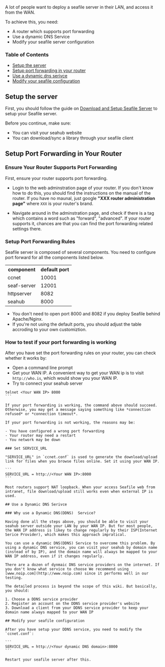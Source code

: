 A lot of people want to deploy a seafile server in their LAN, and access it from the WAN.

To achieve this, you need:

- A router which supports port forwarding
- Use a dynamic DNS Service
- Modify your seafile server configuration

### Table of Contents

- [Setup the server](deploy_Seafile_behind_NAT#setup-the-server)
- [Setup port forwarding in your router](deploy_Seafile_behind_NAT#setup-port-forwarding-in-your-router)
- [Use a dynamic dns serivce](deploy_Seafile_behind_NAT#use-a-dynamic-dns-serivce)
- [Modify your seafile configuration](deploy_Seafile_behind_NAT#modify-your-seafile-configuration)


## Setup the server

First, you should follow the guide on [Download and Setup Seafile Server](using_sqlite.md) to setup your Seafile server. 

Before you continue, make sure:

- You can visit your seahub website
- You can download/sync a library through your seafile client

## Setup Port Forwarding in Your Router

### Ensure Your Router Supports Port Forwarding

First, ensure your router supports port forwarding. 

- Login to the web adminstration page of your router. If you don't know how to do this, you should find the instructions on the manual of the router. If you have no maunal, just google **"XXX router administration page"** where `XXX` is your router's brand.

- Navigate around in the adminstration page, and check if there is a tag which contains a word such as "forward", "advanced". If your router supports it, chances are that you can find the port forwarding related settings there. 

### Setup Port Forwarding Rules

Seafile server is composed of several components. You need to configure port forward for all the components listed below. 

<table>
<tr>
  <th>component</th>
  <th>default port</th>
</tr>
<tr>
  <td>ccnet</td>
  <td>10001</td>
</tr>
<tr>
  <td>seaf-server</td>
  <td>12001</td>
</tr>
<tr>
  <td>httpserver</td>
  <td>8082</td>
</tr>
<tr>
  <td>seahub</td>
  <td>8000</td>
</tr>
</table>

* You don't need to open port 8000 and 8082 if you deploy Seafile behind Apache/Nginx.
* If you're not using the default ports, you should adjust the table accroding to your own customiztion.

### How to test if your port forwarding is working

After you have set the port forwarding rules on your router, you can check whether it works by:

- Open a command line prompt
- Get your WAN IP. A convenient way to get your WAN ip is to visit `http://who.is`, which would show you your WAN IP.
- Try to connect your seahub server
````
telnet <Your WAN IP> 8000
```

If your port forwarding is working, the command above should succeed. Otherwise, you may get a message saying something like *connection refused* or *connection timeout*.

If your port forwarding is not working, the reasons may be:

- You have configured a wrong port forwarding
- Your router may need a restart
- You network may be down

### Set SERVICE_URL 

"SERVICE_URL" in `ccnet.conf` is used to generate the download/upload link for files when you browse files online. Set it using your WAN IP. 

```
SERVICE_URL = http://<Your WAN IP>:8000
```

Most routers support NAT loopback. When your access Seafile web from intranet, file download/upload still works even when external IP is used.

## Use a Dynamic DNS Serivce

### Why use a Dynamic DNS(DDNS)  Service?

Having done all the steps above, you should be able to visit your seahub server outside your LAN by your WAN IP. But for most people, the WAN IP address is likey to change regularly by their ISP(Internet Serice Provider), which makes this approach impratical.

You can use a dynamic DNS(DDNS) Service to overcome this problem. By using a dynamic DNS service, you can visit your seahub by domain name (instead of by IP), and the domain name will always be mapped to your WAN IP address, even if it changes regularly.

There are a dozen of dynmaic DNS service providers on the internet. If you don't know what service to choose We recommend using [www.noip.com](http://www.noip.com) since it performs well in our testing.

The detailed process is beyond the scope of this wiki. But basically, you should:

1. Choose a DDNS service provider
2. Register an account on the DDNS service provider's website
3. Download a client from your DDNS service provider to keep your domain name always mapped to your WAN IP

## Modify your seafile configuration

After you have setup your DDNS service, you need to modify the `ccnet.conf`:

```
SERVICE_URL = http://<Your dynamic DNS domain>:8000
```

Restart your seafile server after this.
